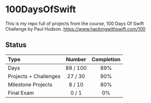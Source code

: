 # 100DaysOfSwift

This is my repo full of projects from the course, 100 Days Of Swift Challenge by Paul Hudson.
https://www.hackingwithswift.com/100

## Status

Type               | Number  | Completion
:---               |  :---:  |   :---:
Days           |  89 / 100 | 89%
Projects + Challenges |  27 / 30 | 90%
Milestone Projects |  8 / 10 | 80%
Final Exam         |  0 / 1  | 0%

